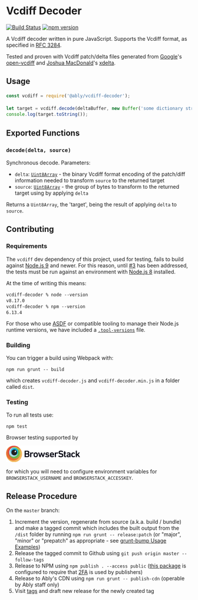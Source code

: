 # Vcdiff Decoder

[![Build Status](https://travis-ci.org/ably-forks/vcdiff-decoder.svg?branch=master)](https://travis-ci.org/ably-forks/vcdiff-decoder)
[![npm version](https://badge.fury.io/js/%40ably%2Fvcdiff-decoder.svg)](https://badge.fury.io/js/%40ably%2Fvcdiff-decoder)

A Vcdiff decoder written in pure JavaScript.
Supports the Vcdiff format, as specified in [RFC 3284](https://tools.ietf.org/html/rfc3284).

Tested and proven with Vcdiff patch/delta files generated from
[Google](https://github.com/google)'s [open-vcdiff](https://github.com/google/open-vcdiff)
and [Joshua MacDonald](https://github.com/jmacd)'s [xdelta](https://github.com/jmacd/xdelta).

## Usage

```javascript
const vcdiff = require('@ably/vcdiff-decoder');

let target = vcdiff.decode(deltaBuffer, new Buffer('some dictionary string buffer'));
console.log(target.toString());
```

## Exported Functions

### `decode(delta, source)`

Synchronous decode. Parameters:

* `delta`: [`Uint8Array`](https://nodejs.org/api/buffer.html) - the binary Vcdiff format encoding of the patch/diff information needed to transform `source` to the returned target
* `source`: [`Uint8Array`](https://nodejs.org/api/buffer.html) - the group of bytes to transform to the returned target using by applying `delta`

Returns a `Uint8Array`, the 'target', being the result of applying `delta` to `source`.

## Contributing

### Requirements

The `vcdiff` dev dependency of this project, used for testing, fails to build against [Node.js 9](https://nodejs.org/download/release/latest-v9.x/) and newer.
For this reason, until [#3](https://github.com/ably-forks/vcdiff-decoder/issues/3) has been addressed, the tests must be run against an environment with [Node.js 8](https://nodejs.org/download/release/latest-v8.x/) installed.

At the time of writing this means:

    vcdiff-decoder % node --version
    v8.17.0
    vcdiff-decoder % npm --version
    6.13.4

For those who use
[ASDF](https://github.com/asdf-vm/asdf)
or compatible tooling to manage their Node.js runtime versions, we have included a
[`.tool-versions`](.tool-versions)
file.

### Building

You can trigger a build using Webpack with:

    npm run grunt -- build

which creates `vcdiff-decoder.js` and `vcdiff-decoder.min.js` in a folder called `dist`.

### Testing

To run all tests use:

    npm test

Browser testing supported by

[<img src="./resources/Browserstack-logo@2x.png" width="200px"></img>](https://www.browserstack.com/)

for which you will need to configure environment variables for `BROWSERSTACK_USERNAME` and `BROWSERSTACK_ACCESSKEY`.

## Release Procedure

On the `master` branch:

1. Increment the version, regenerate from source (a.k.a. build / bundle) and make a tagged commit which includes the built output from the `/dist` folder by running `npm run grunt -- release:patch` (or "major", "minor" or "prepatch" as appropriate - see [grunt-bump Usage Examples](https://github.com/vojtajina/grunt-bump#usage-examples))
2. Release the tagged commit to Github using `git push origin master --follow-tags`
3. Release to NPM using `npm publish . --access public` ([this package](https://www.npmjs.com/package/@ably/vcdiff-decoder) is configured to require that [2FA](https://docs.npmjs.com/configuring-two-factor-authentication) is used by publishers)
4. Release to Ably's CDN using `npm run grunt -- publish-cdn` (operable by Ably staff only)
5. Visit [tags](https://github.com/ably-forks/vcdiff-decoder/tags) and draft new release for the newly created tag

